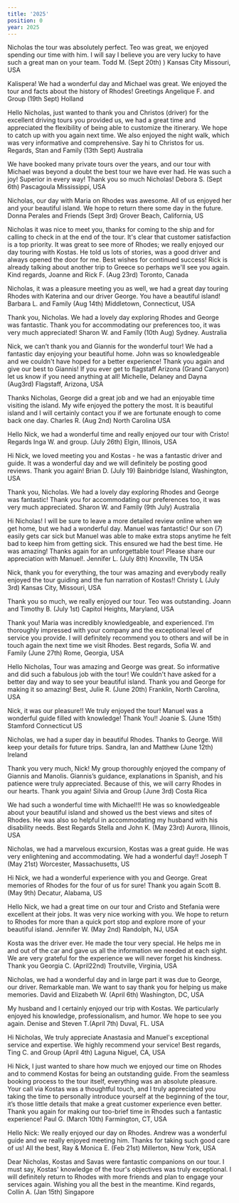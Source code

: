 ```yaml
---
title: '2025'
position: 0
year: 2025
---
```


Nicholas the tour was absolutely perfect. Teo was great, we enjoyed spending our time with him. I will say I believe you are very lucky to have such a great man on your team. Todd M. (Sept 20th)     )  Kansas City Missouri, USA

Kalispera! We had a wonderful day and Michael was great. We enjoyed the tour and facts about the history of Rhodes! Greetings Angelique F. and Group (19th Sept) Holland

Hello Nicholas, just wanted to thank you and Christos (driver) for the excellent driving tours you provided us, we had a great time and appreciated the flexibility of being able to customize the itinerary. We hope to catch up with you again next time.  We also enjoyed the night walk, which was very informative and comprehensive. Say hi to Christos for us.  Regards, Stan and Family (13th Sept) Australia 

We have booked many private tours over the years, and our tour with Michael was beyond a doubt the best tour we have ever had. He was such a joy! Superior in every way! Thank you so much Nicholas!  Debora S. (Sept 6th) Pascagoula Mississippi, USA

Nicholas, our day with Maria on Rhodes was awesome.  All of us enjoyed her and your beautiful island.  We hope to return there some day in the future. Donna Perales and Friends (Sept 3rd) Grover Beach, California, US

Nicholas it was nice to meet you, thanks for coming to the ship and for calling to check in at the end of the tour. It's clear that customer satisfaction is a top priority. It was great to see more of Rhodes; we really enjoyed our day touring with Kostas. He told us lots of stories, was a good driver and always opened the door for me. Best wishes for continued success! Rick is already talking about another trip to Greece so perhaps we'll see you again. Kind regards, Joanne and Rick F. (Aug 23rd) Toronto, Canada

Nicholas, it was a pleasure meeting you as well, we had a great day touring Rhodes with Katerina and our driver George. You have a beautiful island!  Barbara L. and Family (Aug 14th) Middletown, Connecticut, USA

Thank you, Nicholas. We had a lovely day exploring Rhodes and George was fantastic. Thank you for accommodating our preferences too, it was very much appreciated! Sharon W. and Family (10th Aug) Sydney. Australia  

Nick, we can’t thank you and Giannis for the wonderful tour! We had a fantastic day enjoying your beautiful home. John was so knowledgeable and we couldn't have hoped for a better experience! Thank you again and give our best to Giannis! If you ever get to flagstaff Arizona (Grand Canyon) let us know if you need anything at all!  Michelle, Delaney and Dayna (Aug3rd) Flagstaff, Arizona, USA

Thanks Nicholas, George did a great job and we had an enjoyable time visiting the island.  My wife enjoyed the pottery the most. It is beautiful island and I will certainly contact you if we are fortunate enough to come back one day.  Charles R. (Aug 2nd) North Carolina USA  


Hello Nick, we had a wonderful time and really enjoyed our tour with Cristo! Regards Inga W. and group. (July 26th) Elgin, Illinois, USA

Hi Nick, we loved meeting you and Kostas - he was a fantastic driver and guide. It was a wonderful day and we will definitely be posting good reviews. Thank you again!  Brian D. (July 19) Bainbridge Island, Washington, USA

Thank you, Nicholas. We had a lovely day exploring Rhodes and George was fantastic! Thank you for accommodating our preferences too, it was very much appreciated.  Sharon W. and Family (9th July) Australia 

Hi Nicholas! I will be sure to leave a more detailed review online when we get home, but we had a wonderful day. Manuel was fantastic! Our son (7) easily gets car sick but Manuel was able to make extra stops anytime he felt bad to keep him from getting sick. This ensured we had the best time. He was amazing! Thanks again for an unforgettable tour! Please share our appreciation with Manuel!.  Jennifer L. (July 8th)  Knoxville, TN USA

Nick, thank you for everything, the tour was amazing and everybody really enjoyed the tour guiding and the fun narration of Kostas!!  Christy L (July 3rd) Kansas City, Missouri, USA 

Thank you so much, we really enjoyed our tour. Teo was outstanding.  Joann and Timothy B. (July 1st) Capitol Heights, Maryland, USA

Thank you! Maria was incredibly knowledgeable, and experienced. I’m thoroughly impressed with your company and the exceptional level of service you provide. I will definitely recommend you to others and will be in touch again the next time we visit Rhodes.  Best regards, Sofia W. and Family (June 27th) Rome, Georgia, USA

Hello Nicholas, Tour was amazing and George was great. So informative and did such a fabulous job with the tour! We couldn't have asked for a better day and way to see your beautiful island. Thank you and George for making it so amazing! Best, Julie R. (June 20th) Franklin, North Carolina, USA

Nick, it was our pleasure!! We truly enjoyed the tour!  Manuel was a wonderful guide filled with knowledge! Thank You!! Joanie S. (June 15th) Stamford Connecticut US

Nicholas, we had a super day in beautiful Rhodes. Thanks to George. Will keep your details for future trips. Sandra, Ian and Matthew (June 12th) Ireland 

Thank you very much, Nick!  My group thoroughly enjoyed the company of Giannis and Manolis. Giannis’s guidance, explanations in Spanish, and his patience were truly appreciated. Because of this, we will carry Rhodes in our hearts. Thank you again! Silvia and Group (June 3rd) Costa Rica

We had such a wonderful time with Michael!!! He was so knowledgeable about your beautiful island and showed us the best views and sites of Rhodes. He was also so helpful in accommodating my husband with his disability needs.  Best Regards Stella and John K. (May 23rd) Aurora, Illinois, USA

Nicholas, we had a marvelous excursion, Kostas was a great guide. He was very enlightening and accommodating. We had a wonderful day!!  Joseph T (May 21st) Worcester, Massachusetts, US

Hi Nick, we had a wonderful experience with you and George. Great memories of Rhodes for the four of us for sure!  Thank you again Scott B. (May 9th) Decatur, Alabama, US  

Hello Nick, we had a great time on our tour and Cristo and Stefania were excellent at their jobs.  It was very nice working with you. We hope to return to Rhodes for more than a quick port stop and explore more of your beautiful island. Jennifer W. (May 2nd) Randolph, NJ, USA

Kosta was the driver ever.  He made the tour very special.  He helps me in and out of the car and gave us all the information we needed at each sight.  We are very grateful for the experience we will never forget his kindness.  Thank you Georgia C. (April22nd) Troutville, Virginia, USA

Nicholas, we had a wonderful day and in large part it was due to George, our driver. Remarkable man.  We want to say thank you for helping us make memories.  David and Elizabeth W. (April 6th)  Washington, DC, USA

My husband and I certainly enjoyed our trip with Kostas. We particularly enjoyed his knowledge, professionalism, and humor. We hope to see you again. Denise and Steven T.(April 7th) Duval, FL. USA 

Hi Nicholas, We truly appreciate Anastasia and Manuel's exceptional service and expertise. We highly recommend your service! Best regards,
Ting C. and Group (April 4th) Laguna Niguel, CA, USA

Hi Nick, I just wanted to share how much we enjoyed our time on Rhodes and to commend Kostas for being an outstanding guide. From the seamless booking process to the tour itself, everything was an absolute pleasure. Your call via Kostas was a thoughtful touch, and I truly appreciated you taking the time to personally introduce yourself at the beginning of the tour, it’s those little details that make a great customer experience even better.  Thank you again for making our too-brief time in Rhodes such a fantastic experience! Paul G. (March 10th) Farmington, CT, USA 

Hello Nick:  We really enjoyed our day on Rhodes.  Andrew was a wonderful guide and we really enjoyed meeting him.  Thanks for taking such good care of us! All the best, Ray & Monica E. (Feb 21st)  Millerton, New York, USA

Dear Nicholas, Kostas and Savas were fantastic companions on our tour. I must say, Kostas' knowledge of the tour's objectives was truly exceptional. I will definitely return to Rhodes with more friends and plan to engage your services again. Wishing you all the best in the meantime. Kind regards, Collin A. (Jan 15th) Singapore